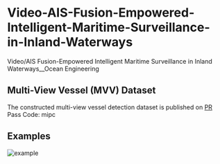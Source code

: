 # Video-AIS-Fusion-Empowered-Intelligent-Maritime-Surveillance-in-Inland-Waterways
Video/AIS Fusion-Empowered Intelligent Maritime Surveillance in Inland Waterways__Ocean Engineering

## Multi-View Vessel (MVV) Dataset

The constructed multi-view vessel detection dataset is published on [PR](https://pan.baidu.com/s/1vfws54AN5WiCgITGOR_hoQ) Pass Code: mipc

## Examples

![example](examples/example.png)
